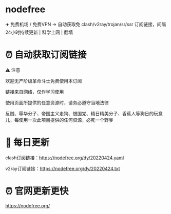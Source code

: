# nodefree
✈️ 免费机场 / 免费VPN -> 自动获取免 clash/v2ray/trojan/sr/ssr 订阅链接，间隔24小时持续更新 | 科学上网 | 翻墙

# ⏰ 自动获取订阅链接

⚠️ 注意

欢迎无产阶级革命斗士免费使用本订阅

链接来自网络，仅作学习使用

使用页面所提供的任意资源时，请务必遵守当地法律

反贼、辱华分子、帝国主义走狗、恨国党、精日精美分子、香蕉人等狗日的玩意儿，每使用一次此项目提供的任何资源，必死一个野爹

# 🚀 每日更新

clash订阅链接：https://nodefree.org/dy/20220424.yaml

v2ray订阅链接：https://nodefree.org/dy/20220424.txt

# ⏰ 官网更新更快

https://nodefree.org/
